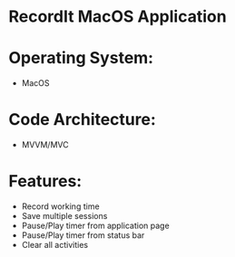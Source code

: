 # RecordIt MacOS Application

# Operating System:
- MacOS

# Code Architecture:
- MVVM/MVC

# Features:
- Record working time
- Save multiple sessions
- Pause/Play timer from application page
- Pause/Play timer from status bar
- Clear all activities
